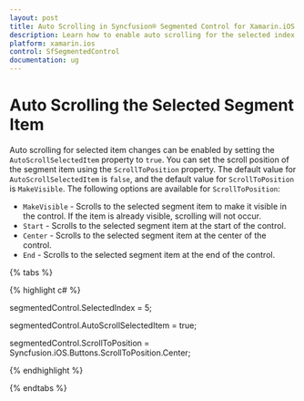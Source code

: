 ```yaml
---
layout: post
title: Auto Scrolling in Syncfusion® Segmented Control for Xamarin.iOS
description: Learn how to enable auto scrolling for the selected index in the Segmented Control
platform: xamarin.ios
control: SfSegmentedControl
documentation: ug
---
```


# Auto Scrolling the Selected Segment Item

Auto scrolling for selected item changes can be enabled by setting the `AutoScrollSelectedItem` property to `true`. You can set the scroll position of the segment item using the `ScrollToPosition` property. The default value for `AutoScrollSelectedItem` is `false`, and the default value for `ScrollToPosition` is `MakeVisible`. The following options are available for `ScrollToPosition`:
	
* `MakeVisible` - Scrolls to the selected segment item to make it visible in the control. If the item is already visible, scrolling will not occur.
* `Start` - Scrolls to the selected segment item at the start of the control.
* `Center` - Scrolls to the selected segment item at the center of the control.
* `End` - Scrolls to the selected segment item at the end of the control.

{% tabs %}

{% highlight c# %}

segmentedControl.SelectedIndex = 5;

segmentedControl.AutoScrollSelectedItem = true;

segmentedControl.ScrollToPosition = Syncfusion.iOS.Buttons.ScrollToPosition.Center;

{% endhighlight %}

{% endtabs %}